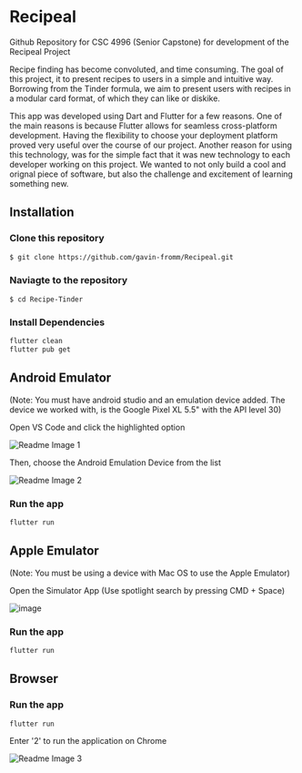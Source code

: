 # Recipeal
Github Repository for CSC 4996 (Senior Capstone) for development of the Recipeal Project

Recipe finding has become convoluted, and time consuming. The goal of this project, it to present recipes to users in a simple and intuitive way. Borrowing from the Tinder formula, we aim to present users with recipes in a modular card format, of which they can like or diskike.

This app was developed using Dart and Flutter for a few reasons. One of the main reasons is because Flutter allows for seamless cross-platform development. Having the flexibility to choose your deployment platform proved very useful over the course of our project. Another reason for using this technology, was for the simple fact that it was new technology to each developer working on this project. We wanted to not only build a cool and orignal piece of software, but also the challenge and excitement of learning something new.



## Installation

### Clone this repository
```bash
$ git clone https://github.com/gavin-fromm/Recipeal.git
```
### Naviagte to the repository
```
$ cd Recipe-Tinder
```
### Install Dependencies
```bash
flutter clean
flutter pub get
```

## Android Emulator 
(Note: You must have android studio and an emulation device added. The device we worked with, is the Google Pixel XL 5.5" with the API level 30)

Open VS Code and click the highlighted option

![Readme Image 1](https://user-images.githubusercontent.com/109327531/231516021-e73ee33d-79f6-41e2-930b-29d0eafa919f.png)

Then, choose the Android Emulation Device from the list

![Readme Image 2](https://user-images.githubusercontent.com/109327531/231515839-28efdc45-c216-478c-a15d-10e80a292a2f.png)

### Run the app
```bash
flutter run
```


## Apple Emulator
(Note: You must be using a device with Mac OS to use the Apple Emulator)

Open the Simulator App (Use spotlight search by pressing CMD + Space)

![image](https://user-images.githubusercontent.com/109327531/231543617-d1378f32-f43b-48bd-a889-1a18078858b0.png)

### Run the app
```bash
flutter run
```

## Browser
### Run the app
```bash
flutter run
```

Enter '2' to run the application on Chrome

![Readme Image 3](https://user-images.githubusercontent.com/109327531/231539434-6437bd7b-4441-4c53-9e22-2ae28fba5741.png)


